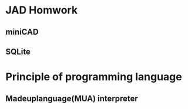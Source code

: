 # JAD Homwork
## miniCAD
## SQLite

# Principle of programming language
## Madeuplanguage(MUA) interpreter
